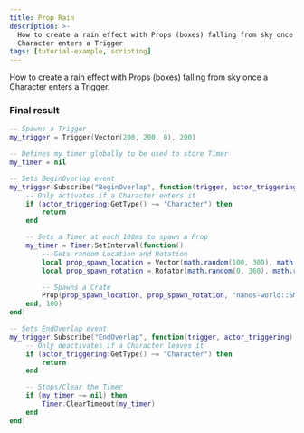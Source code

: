 ```yaml
---
title: Prop Rain
description: >-
  How to create a rain effect with Props (boxes) falling from sky once a
  Character enters a Trigger
tags: [tutorial-example, scripting]
---
```



How to create a rain effect with Props (boxes) falling from sky once a Character enters a Trigger.

### Final result

<VideoExternal path="/docs/tutorials/prop-rain.mp4" />


```lua title="Server/Index.lua"
-- Spawns a Trigger
my_trigger = Trigger(Vector(200, 200, 0), 200)

-- Defines my_timer globally to be used to store Timer
my_timer = nil

-- Sets BeginOverlap event
my_trigger:Subscribe("BeginOverlap", function(trigger, actor_triggering)
    -- Only activates if a Character enters it
    if (actor_triggering:GetType() ~= "Character") then
        return
    end

    -- Sets a Timer at each 100ms to spawn a Prop
    my_timer = Timer.SetInterval(function()
        -- Gets random Location and Rotation
        local prop_spawn_location = Vector(math.random(100, 300), math.random(100, 300), math.random(800, 1200))
        local prop_spawn_rotation = Rotator(math.random(0, 360), math.random(0, 360), math.random(0, 360))

        -- Spawns a Crate
        Prop(prop_spawn_location, prop_spawn_rotation, "nanos-world::SM_Crate_07")
    end, 100)
end)

-- Sets EndOverlap event
my_trigger:Subscribe("EndOverlap", function(trigger, actor_triggering)
    -- Only deactivates if a Character leaves it
    if (actor_triggering:GetType() ~= "Character") then
        return
    end

    -- Stops/Clear the Timer
    if (my_timer ~= nil) then
        Timer.ClearTimeout(my_timer)
    end
end)
```


